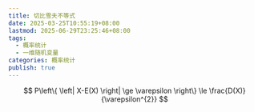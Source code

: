 ```yaml
---
title: 切比雪夫不等式
date: 2025-03-25T10:55:19+08:00
lastmod: 2025-06-29T23:25:46+08:00
tags:
  - 概率统计
  - 一维随机变量
categories: 概率统计
publish: true
---
```


$$
P\left\{ \left| X-E(X) \right| \ge \varepsilon \right\} \le \frac{D(X)}{\varepsilon^{2}}
$$
